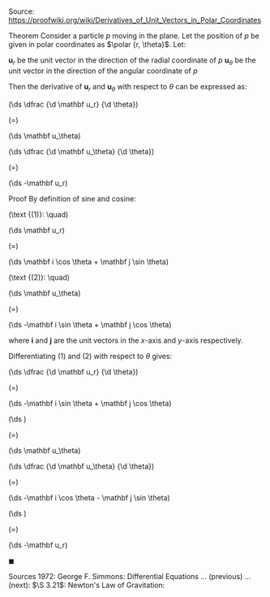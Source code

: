# 

Source: https://proofwiki.org/wiki/Derivatives_of_Unit_Vectors_in_Polar_Coordinates

Theorem
Consider a particle $p$ moving in the plane.
Let the position of $p$ be given in polar coordinates as $\polar {r, \theta}$.
Let:

$\mathbf u_r$ be the unit vector in the direction of the radial coordinate of $p$
$\mathbf u_\theta$ be the unit vector in the direction of the angular coordinate of $p$

Then the derivative of $\mathbf u_r$ and $\mathbf u_\theta$ with respect to $\theta$ can be expressed as:














\(\ds \dfrac {\d \mathbf u_r} {\d \theta}\)

\(=\)







\(\ds \mathbf u_\theta\)




















\(\ds \dfrac {\d \mathbf u_\theta} {\d \theta}\)

\(=\)







\(\ds -\mathbf u_r\)











Proof
By definition of sine and cosine:




\(\text {(1)}: \quad\)









\(\ds \mathbf u_r\)

\(=\)







\(\ds \mathbf i \cos \theta + \mathbf j \sin \theta\)










\(\text {(2)}: \quad\)









\(\ds \mathbf u_\theta\)

\(=\)







\(\ds -\mathbf i \sin \theta + \mathbf j \cos \theta\)









where $\mathbf i$ and $\mathbf j$ are the unit vectors in the $x$-axis and $y$-axis respectively.




Differentiating $(1)$ and $(2)$ with respect to $\theta$ gives:















\(\ds \dfrac {\d \mathbf u_r} {\d \theta}\)

\(=\)







\(\ds -\mathbf i \sin \theta + \mathbf j \cos \theta\)




















\(\ds \)

\(=\)







\(\ds \mathbf u_\theta\)




















\(\ds \dfrac {\d \mathbf u_\theta} {\d \theta}\)

\(=\)







\(\ds -\mathbf i \cos \theta - \mathbf j \sin \theta\)




















\(\ds \)

\(=\)







\(\ds -\mathbf u_r\)









$\blacksquare$


Sources
1972: George F. Simmons: Differential Equations ... (previous) ... (next): $\S 3.21$: Newton's Law of Gravitation:




